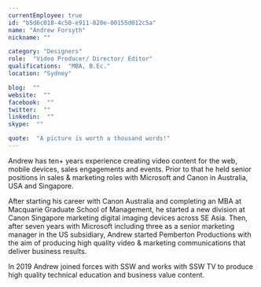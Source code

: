 ```yaml
---
currentEmployee: true
id: "b5d6c018-4c50-e911-820e-00155d012c5a"
name: "Andrew Forsyth"
nickname: ""

category: "Designers"
role:  "Video Producer/ Director/ Editor"
qualifications:  "MBA, B.Ec."
location: "Sydney"

blog:  ""
website:  ""
facebook:  ""
twitter:  ""
linkedin:  ""
skype:  ""

quote:  "A picture is worth a thousand words!"
---
```


Andrew has ten+ years experience creating video content for the web, mobile devices, sales engagements and events. Prior to that he held senior positions in sales & marketing roles with Microsoft and Canon in Australia, USA and Singapore.   

After starting his career with Canon Australia and completing an MBA at Macquarie Graduate School of Management, he started a new division at Canon Singapore marketing digital imaging devices across SE Asia. Then, after seven years with Microsoft including three as a senior marketing manager in the US subsidiary, Andrew started Pemberton Productions with the aim of producing high quality video & marketing communications that deliver business results.  

In 2019 Andrew joined forces with SSW and works with SSW TV to produce high quality technical education and business value content.  